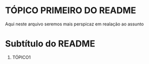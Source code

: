 # TÓPICO PRIMEIRO DO README 

Aqui neste arquivo seremos mais perspicaz em realação ao assunto

# Subtítulo do README 

1. TÓPICO1